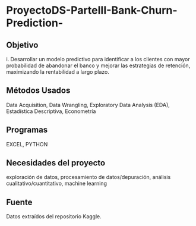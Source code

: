 # ProyectoDS-ParteIII-Bank-Churn-Prediction-

## Objetivo
i. Desarrollar un modelo predictivo para identificar a los clientes con mayor probabilidad de abandonar el banco y mejorar las estrategias de retención, maximizando la rentabilidad a largo plazo.

## Métodos Usados
Data Acquisition,
Data Wrangling,
Exploratory Data Analysis (EDA),
Estadística Descriptiva,
Econometría

## Programas
EXCEL,
PYTHON

## Necesidades del proyecto
exploración de datos,
procesamiento de datos/depuración,
análisis cualitativo/cuantitativo,
machine learning

## Fuente
Datos extraídos del repositorio Kaggle.
